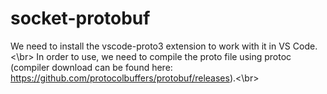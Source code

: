 # socket-protobuf
We need to install the vscode-proto3 extension to work with it in VS Code.<\br>
In order to use, we need to compile the proto file using protoc (compiler download can be found here: https://github.com/protocolbuffers/protobuf/releases).<\br>
